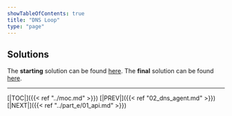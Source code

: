 ```yaml
---
showTableOfContents: true
title: "DNS Loop"
type: "page"
---
```

## Solutions
The **starting** solution can be found [here](https://github.com/faanross/workshop_antisyphon_18092025/tree/main/Lesson08_Begin).
The **final** solution can be found [here](https://github.com/faanross/workshop_antisyphon_18092025/tree/main/Lesson08_Done).

___
[|TOC|]({{< ref "../moc.md" >}})
[|PREV|]({{< ref "02_dns_agent.md" >}})
[|NEXT|]({{< ref "../part_e/01_api.md" >}})